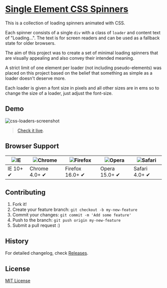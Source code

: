 # [Single Element CSS Spinners](http://projects.lukehaas.me/css-loaders)

This is a collection of loading spinners animated with CSS.

Each spinner consists of a single `div` with a class of `loader` and content text of "Loading...".
The text is for screen readers and can be used as a fallback state for older browsers.

The aim of this project was to create a set of minimal loading spinners that are visually appealing and also convey their intended meaning.

A strict limit of one element per loader (not including pseudo-elements) was placed on this project based on the belief that something as simple as a loader doesn't deserve more.

Each loader is given a font size in pixels and all other sizes are in ems so to change the size of a loader, just adjust the font-size.

## Demo

![css-loaders-screenshot](https://raw.githubusercontent.com/lukehaas/css-loaders/step2/images/css-loaders-screenshot.jpg)

> [Check it live](http://msp-brazil.github.io/bing-maps-element).

## Browser Support

![IE](https://raw.github.com/alrra/browser-logos/master/internet-explorer/internet-explorer_48x48.png) | ![Chrome](https://raw.github.com/alrra/browser-logos/master/chrome/chrome_48x48.png) | ![Firefox](https://raw.github.com/alrra/browser-logos/master/firefox/firefox_48x48.png) | ![Opera](https://raw.github.com/alrra/browser-logos/master/opera/opera_48x48.png) | ![Safari](https://raw.github.com/alrra/browser-logos/master/safari/safari_48x48.png)
--- | --- | --- | --- | --- |
IE 10+ ✔ | Chrome 4.0+ ✔ | Firefox 16.0+ ✔ | Opera 15.0+ ✔ | Safari 4.0+ ✔ |

## Contributing

1. Fork it!
2. Create your feature branch: `git checkout -b my-new-feature`
3. Commit your changes: `git commit -m 'Add some feature'`
4. Push to the branch: `git push origin my-new-feature`
5. Submit a pull request :)

## History

For detailed changelog, check [Releases](https://github.com/lukehaas/css-loaders/releases).

## License

[MIT License](https://github.com/lukehaas/css-loaders/blob/step2/LICENSE)

